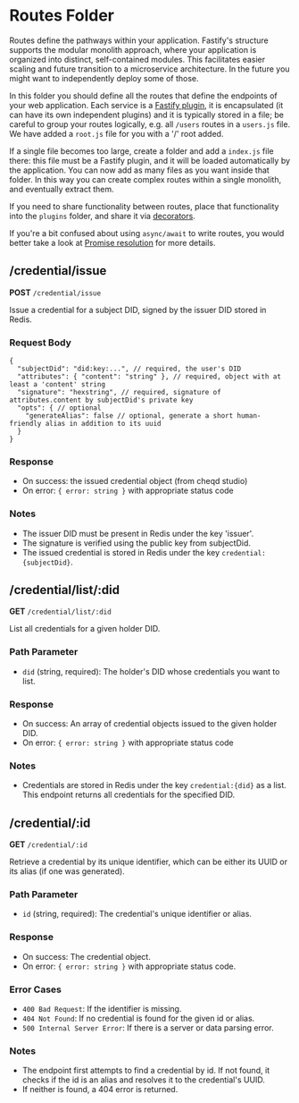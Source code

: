 # Routes Folder

Routes define the pathways within your application.
Fastify's structure supports the modular monolith approach, where your
application is organized into distinct, self-contained modules.
This facilitates easier scaling and future transition to a microservice architecture.
In the future you might want to independently deploy some of those.

In this folder you should define all the routes that define the endpoints
of your web application.
Each service is a [Fastify
plugin](https://fastify.dev/docs/latest/Reference/Plugins/), it is
encapsulated (it can have its own independent plugins) and it is
typically stored in a file; be careful to group your routes logically,
e.g. all `/users` routes in a `users.js` file. We have added
a `root.js` file for you with a '/' root added.

If a single file becomes too large, create a folder and add a `index.js` file there:
this file must be a Fastify plugin, and it will be loaded automatically
by the application. You can now add as many files as you want inside that folder.
In this way you can create complex routes within a single monolith,
and eventually extract them.

If you need to share functionality between routes, place that
functionality into the `plugins` folder, and share it via
[decorators](https://fastify.dev/docs/latest/Reference/Decorators/).

If you're a bit confused about using `async/await` to write routes, you would
better take a look at [Promise resolution](https://fastify.dev/docs/latest/Reference/Routes/#promise-resolution) for more details.

## /credential/issue

**POST** `/credential/issue`

Issue a credential for a subject DID, signed by the issuer DID stored in Redis.

### Request Body

```
{
  "subjectDid": "did:key:...", // required, the user's DID
  "attributes": { "content": "string" }, // required, object with at least a 'content' string
  "signature": "hexstring", // required, signature of attributes.content by subjectDid's private key
  "opts": { // optional
    "generateAlias": false // optional, generate a short human-friendly alias in addition to its uuid
  }
}
```

### Response

- On success: the issued credential object (from cheqd studio)
- On error: `{ error: string }` with appropriate status code

### Notes

- The issuer DID must be present in Redis under the key 'issuer'.
- The signature is verified using the public key from subjectDid.
- The issued credential is stored in Redis under the key `credential:{subjectDid}`.

## /credential/list/:did

**GET** `/credential/list/:did`

List all credentials for a given holder DID.

### Path Parameter

- `did` (string, required): The holder's DID whose credentials you want to list.

### Response

- On success: An array of credential objects issued to the given holder DID.
- On error: `{ error: string }` with appropriate status code

### Notes

- Credentials are stored in Redis under the key `credential:{did}` as a list. This endpoint returns all credentials for the specified DID.

## /credential/:id

**GET** `/credential/:id`

Retrieve a credential by its unique identifier, which can be either its UUID or its alias (if one was generated).

### Path Parameter

- `id` (string, required): The credential's unique identifier or alias.

### Response

- On success: The credential object.
- On error: `{ error: string }` with appropriate status code.

### Error Cases

- `400 Bad Request`: If the identifier is missing.
- `404 Not Found`: If no credential is found for the given id or alias.
- `500 Internal Server Error`: If there is a server or data parsing error.

### Notes

- The endpoint first attempts to find a credential by id. If not found, it checks if the id is an alias and resolves it to the credential's UUID.
- If neither is found, a 404 error is returned.
